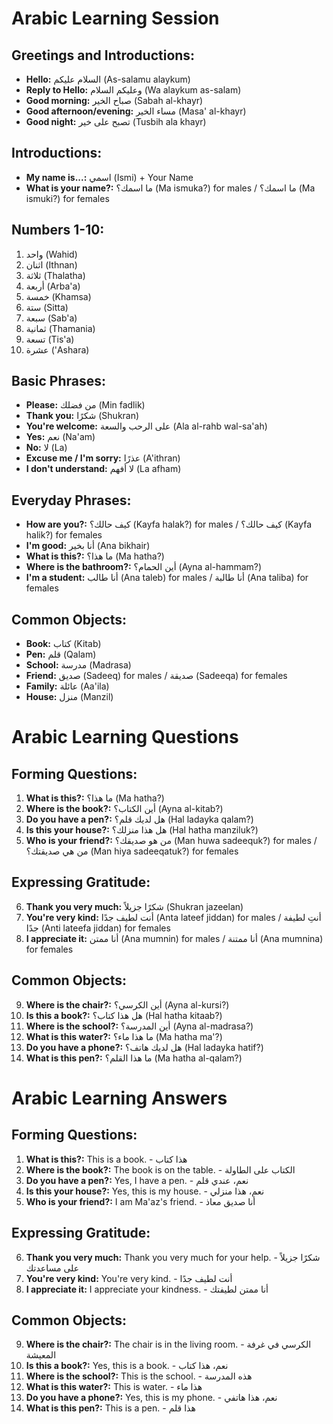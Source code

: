 # Arabic Learning Session

## Greetings and Introductions:
- **Hello:** السلام عليكم (As-salamu alaykum)
- **Reply to Hello:** وعليكم السلام (Wa alaykum as-salam)
- **Good morning:** صباح الخير (Sabah al-khayr)
- **Good afternoon/evening:** مساء الخير (Masa' al-khayr)
- **Good night:** تصبح على خير (Tusbih ala khayr)

## Introductions:
- **My name is...:** اسمي (Ismi) + Your Name
- **What is your name?:** ما اسمك؟ (Ma ismuka?) for males / ما اسمك؟ (Ma ismuki?) for females

## Numbers 1-10:
1. واحد (Wahid)
2. اثنان (Ithnan)
3. ثلاثة (Thalatha)
4. أربعة (Arba'a)
5. خمسة (Khamsa)
6. ستة (Sitta)
7. سبعة (Sab'a)
8. ثمانية (Thamania)
9. تسعة (Tis'a)
10. عشرة ('Ashara)

## Basic Phrases:
- **Please:** من فضلك (Min fadlik)
- **Thank you:** شكرًا (Shukran)
- **You're welcome:** على الرحب والسعة (Ala al-rahb wal-sa'ah)
- **Yes:** نعم (Na'am)
- **No:** لا (La)
- **Excuse me / I'm sorry:** عذرًا (A'ithran)
- **I don't understand:** لا أفهم (La afham)

## Everyday Phrases:
- **How are you?:** كيف حالك؟ (Kayfa halak?) for males / كيف حالك؟ (Kayfa halik?) for females
- **I'm good:** أنا بخير (Ana bikhair)
- **What is this?:** ما هذا؟ (Ma hatha?)
- **Where is the bathroom?:** أين الحمام؟ (Ayna al-hammam?)
- **I'm a student:** أنا طالب (Ana taleb) for males / أنا طالبة (Ana taliba) for females

## Common Objects:
- **Book:** كتاب (Kitab)
- **Pen:** قلم (Qalam)
- **School:** مدرسة (Madrasa)
- **Friend:** صديق (Sadeeq) for males / صديقة (Sadeeqa) for females
- **Family:** عائلة (Aa'ila)
- **House:** منزل (Manzil)


# Arabic Learning Questions

## Forming Questions:
1. **What is this?:** ما هذا؟ (Ma hatha?)
2. **Where is the book?:** أين الكتاب؟ (Ayna al-kitab?)
3. **Do you have a pen?:** هل لديك قلم؟ (Hal ladayka qalam?)
4. **Is this your house?:** هل هذا منزلك؟ (Hal hatha manziluk?)
5. **Who is your friend?:** من هو صديقك؟ (Man huwa sadeequk?) for males / من هي صديقتك؟ (Man hiya sadeeqatuk?) for females

## Expressing Gratitude:
6. **Thank you very much:** شكرًا جزيلاً (Shukran jazeelan)
7. **You're very kind:** أنت لطيف جدًا (Anta lateef jiddan) for males / أنتِ لطيفة جدًا (Anti lateefa jiddan) for females
8. **I appreciate it:** أنا ممتن (Ana mumnin) for males / أنا ممتنة (Ana mumnina) for females

## Common Objects:
9. **Where is the chair?:** أين الكرسي؟ (Ayna al-kursi?)
10. **Is this a book?:** هل هذا كتاب؟ (Hal hatha kitaab?)
11. **Where is the school?:** أين المدرسة؟ (Ayna al-madrasa?)
12. **What is this water?:** ما هذا ماء؟ (Ma hatha ma'?)
13. **Do you have a phone?:** هل لديك هاتف؟ (Hal ladayka hatif?)
14. **What is this pen?:** ما هذا القلم؟ (Ma hatha al-qalam?)


# Arabic Learning Answers

## Forming Questions:
1. **What is this?:** This is a book. - هذا كتاب
2. **Where is the book?:** The book is on the table. - الكتاب على الطاولة
3. **Do you have a pen?:** Yes, I have a pen. - نعم، عندي قلم
4. **Is this your house?:** Yes, this is my house. - نعم، هذا منزلي
5. **Who is your friend?:** I am Ma'az's friend. - أنا صديق معاذ

## Expressing Gratitude:
6. **Thank you very much:** Thank you very much for your help. - شكرًا جزيلاً على مساعدتك
7. **You're very kind:** You're very kind. - أنت لطيف جدًا
8. **I appreciate it:** I appreciate your kindness. - أنا ممتن لطيفتك

## Common Objects:
9. **Where is the chair?:** The chair is in the living room. - الكرسي في غرفة المعيشة
10. **Is this a book?:** Yes, this is a book. - نعم، هذا كتاب
11. **Where is the school?:** This is the school. - هذه المدرسة
12. **What is this water?:** This is water. - هذا ماء
13. **Do you have a phone?:** Yes, this is my phone. - نعم، هذا هاتفي
14. **What is this pen?:** This is a pen. - هذا قلم
